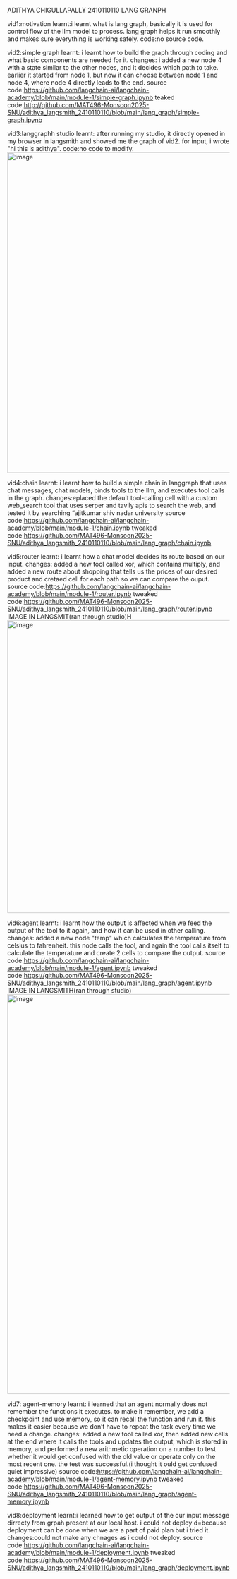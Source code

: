ADITHYA CHIGULLAPALLY 2410110110
LANG GRANPH

vid1:motivation
learnt:i learnt what is lang graph, basically it is used for control flow of the llm model to process. lang graph helps it run smoothly and makes sure everything is working safely.
code:no source code.

vid2:simple graph
learnt: i learnt how to build the graph through coding and what basic components are needed for it.
changes: i added a new node 4 with a state similar to the other nodes, and it decides which path to take. earlier it started from node 1, but now it can choose between node 1 and node 4, where node 4 directly leads to the end.
source code:https://github.com/langchain-ai/langchain-academy/blob/main/module-1/simple-graph.ipynb
teaked code:http://github.com/MAT496-Monsoon2025-SNU/adithya_langsmith_2410110110/blob/main/lang_graph/simple-graph.ipynb


vid3:langgraphh studio
learnt: after running my studio, it directly opened in my browser in langsmith and showed me the graph of vid2. for input, i wrote "hi this is adithya".
code:no code to modify.
<img width="1604" height="727" alt="image" src="https://github.com/user-attachments/assets/3978c2dd-2b4d-4633-8a4e-916673c1a12a" />



vid4:chain
learnt: i learnt how to build a simple chain in langgraph that uses chat messages, chat models, binds tools to the llm, and executes tool calls in the graph.
changes:eplaced the default tool-calling cell with a custom web_search tool that uses serper and tavily apis to search the web, and tested it by searching “ajitkumar shiv nadar university
source code:https://github.com/langchain-ai/langchain-academy/blob/main/module-1/chain.ipynb
tweaked code:https://github.com/MAT496-Monsoon2025-SNU/adithya_langsmith_2410110110/blob/main/lang_graph/chain.ipynb


vid5:router
learnt: i learnt how a chat model decides its route based on our input.
changes: added a new tool called xor, which contains multiply, and added a new route about shopping that tells us the prices of our desired product and cretaed cell for each path so we can compare the ouput.
source code:https://github.com/langchain-ai/langchain-academy/blob/main/module-1/router.ipynb
tweaked code:https://github.com/MAT496-Monsoon2025-SNU/adithya_langsmith_2410110110/blob/main/lang_graph/router.ipynb
IMAGE IN LANGSMIT(ran through studio)H 
<img width="1153" height="664" alt="image" src="https://github.com/user-attachments/assets/b93fc0eb-698d-469f-a74e-c0130821780d" />


vid6:agent
learnt: i learnt how the output is affected when we feed the output of the tool to it again, and how it can be used in other calling.
changes: added a new node "temp" which calculates the temperature from celsius to fahrenheit. this node calls the tool, and again the tool calls itself to calculate the temperature and create 2 cells to compare the output.
source code:https://github.com/langchain-ai/langchain-academy/blob/main/module-1/agent.ipynb
tweaked code:https://github.com/MAT496-Monsoon2025-SNU/adithya_langsmith_2410110110/blob/main/lang_graph/agent.ipynb
IMAGE IN LANGSMITH(ran through studio)
<img width="1228" height="907" alt="image" src="https://github.com/user-attachments/assets/61a09557-31ee-40f2-abfb-2031724951d1" />

vid7: agent-memory
learnt: i learned that an agent normally does not remember the functions it executes. to make it remember, we add a checkpoint and use memory, so it can recall the function and run it. this makes it easier because we don’t have to repeat the task every time we need a change.
changes: added a new tool called xor, then added new cells at the end where it calls the tools and updates the output, which is stored in memory, and performed a new arithmetic operation on a number to test whether it would get confused with the old value or operate only on the most recent one. the test was successful.(i thought it ould get confused quiet impressive)
source code:https://github.com/langchain-ai/langchain-academy/blob/main/module-1/agent-memory.ipynb
tweaked code:https://github.com/MAT496-Monsoon2025-SNU/adithya_langsmith_2410110110/blob/main/lang_graph/agent-memory.ipynb


vid8:deployment
learnt:i learned how to get output of the our input message dirrecty from grpah present at our local host.
i could not deploy d=because deployment can be done when we are a part of paid plan but i tried it.
changes:could not make any chnages as i could not deploy.
source code:https://github.com/langchain-ai/langchain-academy/blob/main/module-1/deployment.ipynb
tweaked code:https://github.com/MAT496-Monsoon2025-SNU/adithya_langsmith_2410110110/blob/main/lang_graph/deployment.ipynb



